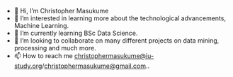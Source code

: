 - 👋 Hi, I’m Christopher Masukume
- 👀 I’m interested in learning more about the technological advancements, Machine Learning.
- 🌱 I’m currently learning BSc Data Science.
- 💞️ I’m looking to collaborate on many different projects on data mining, processing and much more.
- 📫 How to reach me christophermasukume@iu-study.org/christophermasukume@gmail.com..

